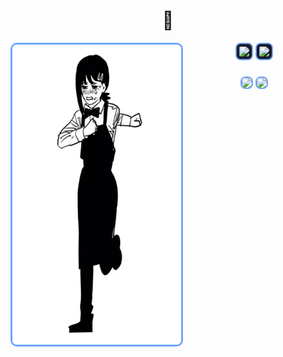<h1 align="center">🤨</h1>

<p align="center">
  <img src="kobeni.gif" align="left" height="480" width="270" style="border: 3px solid #70a5fd; border-radius: 10px;" />
  <img src="https://skillicons.dev/icons?i=py,apple,cpp,c" height="60" style="border: 2px solid #70a5fd; border-radius: 8px; padding: 4px; background-color: #1a1b27;" />
  <img src="https://skillicons.dev/icons?i=jetbrains,bash,neovim,octave,julia" height="60" style="border: 2px solid #70a5fd; border-radius: 8px; padding: 4px; background-color: #1a1b27;" />
</p>

###

<div align="center">
  <img src="https://streak-stats.demolab.com?user=itsFeby&theme=tokyonight&hide_border=false&border_radius=5" height="150" style="border: 2px solid #70a5fd; border-radius: 8px;" />
  <img src="https://github-readme-stats.vercel.app/api/top-langs/?username=itsFeby&layout=compact&theme=tokyonight&hide_border=false" height="150" style="border: 2px solid #70a5fd; border-radius: 8px;" />
</div>
